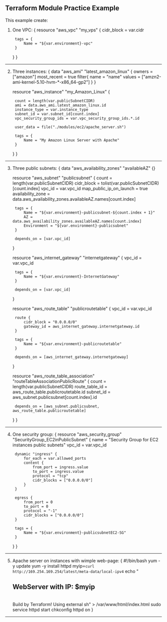 ## Terraform Module Practice Example

This example create:

1) One VPC:
{
    resource "aws_vpc" "my_vps" {
        cidr_block = var.cidr
        
        tags = {
            Name = "${var.environment}-vpc"
        }
    }
}

-----------------------------------------------------------------------------------------------------------------------------------

2) Three instances:
{
    data "aws_ami" "latest_amazon_linux" {
        owners = ["amazon"]
        most_recent = true
        filter{
            name = "name"
            values = ["amzn2-ami-kernel-5.10-hvm-*-x86_64-gp2"]
        }
    }

    resource "aws_instance" "my_Amazon_Linux" {

        count = length(var.publicSubnetCIDR)
        ami = data.aws_ami.latest_amazon_linux.id
        instance_type = var.instance_type
        subnet_id = var.subnet_id[count.index]
        vpc_security_group_ids = var.vpc_security_group_ids.*.id

        user_data = file("./modules/ec2/apache_server.sh")

        tags = {
            Name = "My Amazon Linux Server with Apache"
        }
    }
}

-----------------------------------------------------------------------------------------------------------------------------------

3) Three public subnets: 
{
    data "aws_availability_zones" "availableAZ" {}

    resource "aws_subnet" "publicsubnet" {
        count = length(var.publicSubnetCIDR)
        cidr_block = tolist(var.publicSubnetCIDR)[count.index]
        vpc_id = var.vpc_id
        map_public_ip_on_launch = true
        availability_zone = data.aws_availability_zones.availableAZ.names[count.index]

        tags = {
            Name = "${var.environment}-publicsubnet-${count.index + 1}"
            AZ = data.aws_availability_zones.availableAZ.names[count.index]
            Environment = "${var.environment}-publicsubnet"
        }

        depends_on = [var.vpc_id]
    }

    resource "aws_internet_gateway" "internetgateway" {
        vpc_id = var.vpc_id

        tags = {
            Name = "${var.environment}-InternetGateway"
        }

        depends_on = [var.vpc_id]
    }

    resource "aws_route_table" "publicroutetable" {
        vpc_id = var.vpc_id

        route {
            cidr_block = "0.0.0.0/0"
            gateway_id = aws_internet_gateway.internetgateway.id
        }

        tags = {
            Name = "${var.environment}-publicroutetable"
        }

        depends_on = [aws_internet_gateway.internetgateway]
    }

    resource "aws_route_table_association" "routeTableAssociationPublicRoute" {
        count = length(var.publicSubnetCIDR)
        route_table_id = aws_route_table.publicroutetable.id
        subnet_id = aws_subnet.publicsubnet[count.index].id

        depends_on = [aws_subnet.publicsubnet, aws_route_table.publicroutetable]
    }
}

-----------------------------------------------------------------------------------------------------------------------------------

4) One security group:
{
    resource "aws_security_group" "SecurityGroup_EC2inPublicSubnet" {
        name = "Security Group for EC2 instances public subnets"
        vpc_id = var.vpc_id

        dynamic "ingress" {
            for_each = var.allowed_ports
            content {
                from_port = ingress.value
                to_port = ingress.value
                protocol = "tcp"
                cidr_blocks = ["0.0.0.0/0"]
            }
        }

        egress {
            from_port = 0
            to_port = 0
            protocol = "-1"
            cidr_blocks = ["0.0.0.0/0"]
        }

        tags = {
            Name = "${var.environment}-publicsubnetEC2-SG"
        }    
    }
}

-----------------------------------------------------------------------------------------------------------------------------------

5) Apache server on instances with wimple web-page:
{
#!/bin/bash
yum -y update
yum -y install httpd
myip=`curl http://169.254.169.254/latest/meta-data/local-ipv4`
echo "<h2>WebServer with IP: $myip</h2><br>Build by Terraform! Using external sh"  >  /var/www/html/index.html
sudo service httpd start
chkconfig httpd on
}

-----------------------------------------------------------------------------------------------------------------------------------